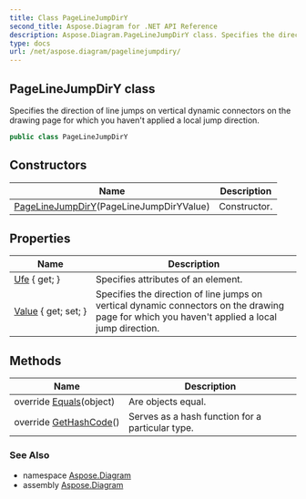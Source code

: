 ```yaml
---
title: Class PageLineJumpDirY
second_title: Aspose.Diagram for .NET API Reference
description: Aspose.Diagram.PageLineJumpDirY class. Specifies the direction of line jumps on vertical dynamic connectors on the drawing page for which you havent applied a local jump direction
type: docs
url: /net/aspose.diagram/pagelinejumpdiry/
---
```

## PageLineJumpDirY class

Specifies the direction of line jumps on vertical dynamic connectors on the drawing page for which you haven't applied a local jump direction.

```csharp
public class PageLineJumpDirY
```

## Constructors

| Name | Description |
| --- | --- |
| [PageLineJumpDirY](pagelinejumpdiry/)(PageLineJumpDirYValue) | Constructor. |

## Properties

| Name | Description |
| --- | --- |
| [Ufe](../../aspose.diagram/pagelinejumpdiry/ufe/) { get; } | Specifies attributes of an element. |
| [Value](../../aspose.diagram/pagelinejumpdiry/value/) { get; set; } | Specifies the direction of line jumps on vertical dynamic connectors on the drawing page for which you haven't applied a local jump direction. |

## Methods

| Name | Description |
| --- | --- |
| override [Equals](../../aspose.diagram/pagelinejumpdiry/equals/)(object) | Are objects equal. |
| override [GetHashCode](../../aspose.diagram/pagelinejumpdiry/gethashcode/)() | Serves as a hash function for a particular type. |

### See Also

* namespace [Aspose.Diagram](../../aspose.diagram/)
* assembly [Aspose.Diagram](../../)


